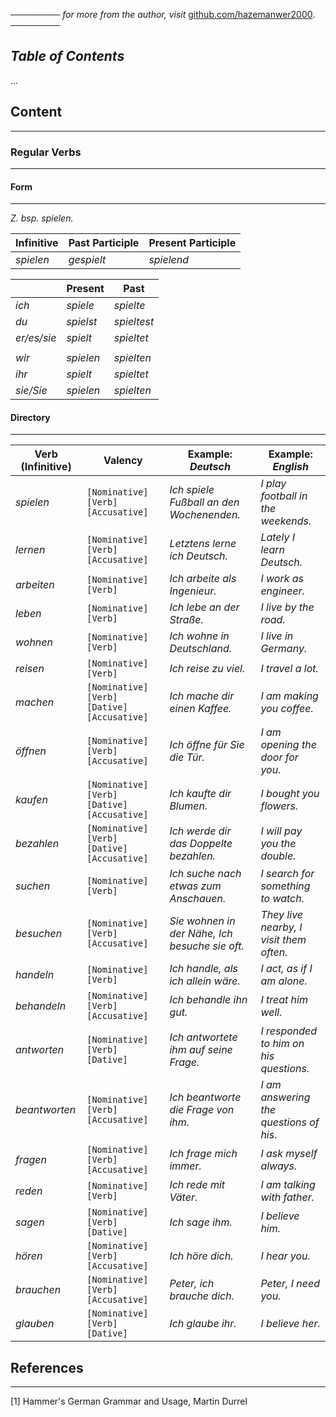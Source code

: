 ──────── *for more from the author, visit* [github.com/hazemanwer2000](https://github.com/hazemanwer2000). ────────
## *Table of Contents*
...
## Content
---
### Regular Verbs
---
#### Form
---
*Z. bsp. spielen.*

| Infinitive | Past Participle | Present Participle |
| ---------- | --------------- | ------------------ |
| *spielen*  | *gespielt*      | *spielend*         |

|             | Present   | Past        |
| ----------- | --------- | ----------- |
| *ich*       | *spiele*  | *spielte*   |
| *du*        | *spielst* | *spieltest* |
| *er/es/sie* | *spielt*  | *spieltet*  |
|             |           |             |
| *wir*       | *spielen* | *spielten*  |
| *ihr*       | *spielt*  | *spieltet*  |
| *sie/Sie*   | *spielen* | *spielten*  |
#### Directory
---

| Verb (Infinitive) | Valency                                     | Example: *Deutsch*                             | Example: *English*                      |
| ----------------- | ------------------------------------------- | ---------------------------------------------- | --------------------------------------- |
| *spielen*         | `[Nominative] [Verb] [Accusative]`          | *Ich spiele Fußball an den Wochenenden.*       | *I play football in the weekends.*      |
| *lernen*          | `[Nominative] [Verb] [Accusative]`          | *Letztens lerne ich Deutsch.*                  | *Lately I learn Deutsch.*               |
| *arbeiten*        | `[Nominative] [Verb]`                       | *Ich arbeite als Ingenieur.*                   | *I work as engineer.*                   |
| *leben*           | `[Nominative] [Verb]`                       | *Ich lebe an der Straße.*                      | *I live by the road.*                   |
| *wohnen*          | `[Nominative] [Verb]`                       | *Ich wohne in Deutschland.*                    | *I live in Germany.*                    |
| *reisen*          | `[Nominative] [Verb]`                       | *Ich reise zu viel.*                           | *I travel a lot.*                       |
| *machen*          | `[Nominative] [Verb] [Dative] [Accusative]` | *Ich mache dir einen Kaffee.*                  | *I am making you coffee.*               |
| *öffnen*          | `[Nominative] [Verb] [Accusative]`          | *Ich öffne für Sie die Tür.*                   | *I am opening the door for you.*        |
| *kaufen*          | `[Nominative] [Verb] [Dative] [Accusative]` | *Ich kaufte dir Blumen.*                       | *I bought you flowers.*                 |
| *bezahlen*        | `[Nominative] [Verb] [Dative] [Accusative]` | *Ich werde dir das Doppelte bezahlen.*         | *I will pay you the double.*            |
| *suchen*          | `[Nominative] [Verb]`                       | *Ich suche nach etwas zum Anschauen.*          | *I search for something to watch.*      |
| *besuchen*        | `[Nominative] [Verb] [Accusative]`          | *Sie wohnen in der Nähe, Ich besuche sie oft.* | *They live nearby, I visit them often.* |
| *handeln*         | `[Nominative] [Verb]`                       | *Ich handle, als ich allein wäre.*             | *I act, as if I am alone.*              |
| *behandeln*       | `[Nominative] [Verb] [Accusative]`          | *Ich behandle ihn gut.*                        | *I treat him well.*                     |
| *antworten*       | `[Nominative] [Verb] [Dative]`              | *Ich antwortete ihm auf seine Frage.*          | *I responded to him on his questions.*  |
| *beantworten*     | `[Nominative] [Verb] [Accusative]`          | *Ich beantworte die Frage von ihm.*            | *I am answering the questions of his.*  |
| *fragen*          | `[Nominative] [Verb] [Accusative]`          | *Ich frage mich immer.*                        | *I ask myself always.*                  |
| *reden*           | `[Nominative] [Verb]`                       | *Ich rede mit Väter.*                          | *I am talking with father.*             |
| *sagen*           | `[Nominative] [Verb] [Dative]`              | *Ich sage ihm.*                                | *I believe him.*                        |
| *hören*           | `[Nominative] [Verb] [Accusative]`          | *Ich höre dich.*                               | *I hear you.*                           |
| *brauchen*        | `[Nominative] [Verb] [Accusative]`          | *Peter, ich brauche dich.*                     | *Peter, I need you.*                    |
| *glauben*         | `[Nominative] [Verb] [Dative]`              | *Ich glaube ihr.*                              | *I believe her.*                        |
## References
---
[1] Hammer's German Grammar and Usage, Martin Durrel